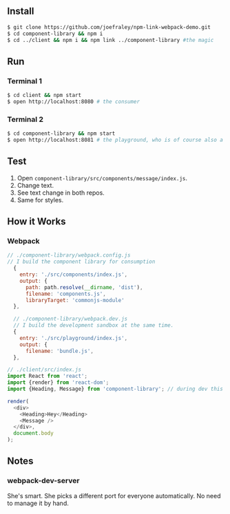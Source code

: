 ## Install
```bash
$ git clone https://github.com/joefraley/npm-link-webpack-demo.git
$ cd component-library && npm i
$ cd ../client && npm i && npm link ../component-library #the magic
```

## Run
### Terminal 1
```bash
$ cd client && npm start
$ open http://localhost:8080 # the consumer
```

### Terminal 2
```bash
$ cd component-library && npm start
$ open http://localhost:8081 # the playground, who is of course also a consumer
```

## Test
1. Open `component-library/src/components/message/index.js`.
2. Change text.
3. See text change in both repos.
4. Same for styles.

## How it Works
### Webpack
```javascript
// ./component-library/webpack.config.js
// I build the component library for consumption
  {
    entry: './src/components/index.js',
    output: {
      path: path.resolve(__dirname, 'dist'),
      filename: 'components.js',
      libraryTarget: 'commonjs-module'
  },

  // ./component-library/webpack.dev.js
  // I build the development sandbox at the same time.
  {
    entry: './src/playground/index.js',
    output: {
      filename: 'bundle.js',
  },

// ./client/src/index.js
import React from 'react';
import {render} from 'react-dom';
import {Heading, Message} from 'component-library'; // during dev this is consumed from the npm link

render(
  <div>
    <Heading>Hey</Heading>
    <Message />
  </div>,
  document.body
);
```

## Notes
### webpack-dev-server
She's smart. She picks a different port for everyone automatically. No need to manage it by hand.
